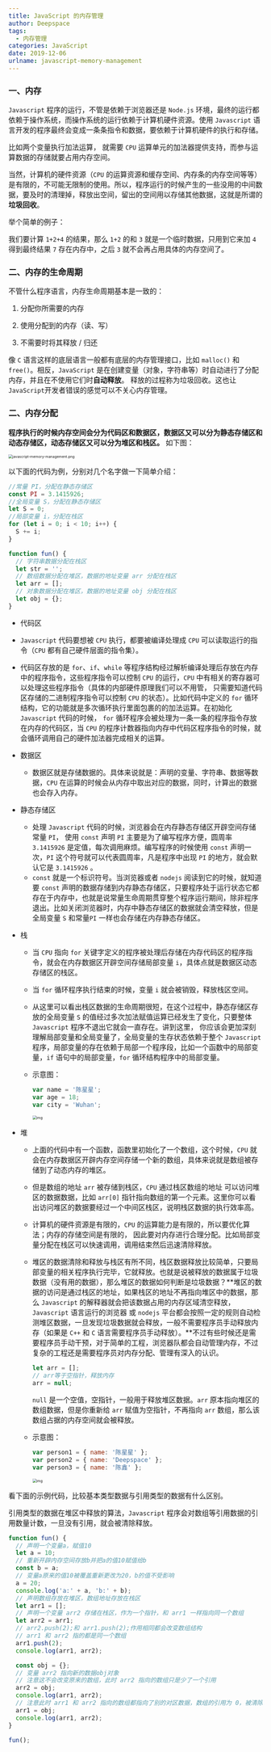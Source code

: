 ```yaml
---
title: JavaScript 的内存管理
author: Deepspace
tags:
  - 内存管理
categories: JavaScript
date: 2019-12-06
urlname: javascript-memory-management
---
```


<!-- ## JavaScript 的内存管理（一） -->

### 一、内存

`Javascript` 程序的运行，不管是依赖于浏览器还是 `Node.js` 环境，最终的运行都依赖于操作系统，而操作系统的运行依赖于计算机硬件资源。使用 `Javascript` 语言开发的程序最终会变成一条条指令和数据，要依赖于计算机硬件的执行和存储。

比如两个变量执行加法运算， 就需要 `CPU` 运算单元的加法器提供支持，而参与运算数据的存储就要占用内存空间。

当然，计算机的硬件资源（`CPU` 的运算资源和缓存空间、内存条的内存空间等等）是有限的，不可能无限制的使用。所以，程序运行的时候产生的一些没用的中间数据，要及时的清理掉，释放出空间，留出的空间用以存储其他数据，这就是所谓的**垃圾回收**。

举个简单的例子：

我们要计算 `1+2+4` 的结果，那么 `1+2` 的和 `3` 就是一个临时数据，只用到它来加 `4` 得到最终结果 `7` 存在内存中，之后 `3` 就不会再占用具体的内存空间了。

<!-- more -->

### 二、内存的生命周期

不管什么程序语言，内存生命周期基本是一致的：

1. 分配你所需要的内存

2. 使用分配到的内存（读、写）

3. 不需要时将其释放 / 归还

像 `C` 语言这样的底层语言一般都有底层的内存管理接口，比如 `malloc()` 和 `free()`。相反，`JavaScript` 是在创建变量（对象，字符串等）时自动进行了分配内存，并且在不使用它们时**自动释放**。 释放的过程称为垃圾回收。这也让 `JavaScript`开发者错误的感觉可以不关心内存管理。

### 二、内存分配

**程序执行的时候内存空间会分为代码区和数据区，数据区又可以分为静态存储区和动态存储区，动态存储区又可以分为堆区和栈区。** 如下图：

<img src="https://deepspace.coding.net/p/personal-blog/d/ImageHosting/git/raw/master/JavaScript/javascript-memory-management.jpg" alt="javascript-memory-management.png" style="zoom:50%;" />

以下面的代码为例，分别对几个名字做一下简单介绍：

```javascript
//常量 PI，分配在静态存储区
const PI = 3.1415926;
//全局变量 S，分配在静态存储区
let S = 0;
//局部变量 i，分配在栈区
for (let i = 0; i < 10; i++) {
  S += i;
}

function fun() {
  // 字符串数据分配在栈区
  let str = '';
  // 数组数据分配在堆区，数据的地址变量 arr 分配在栈区
  let arr = [];
  // 对象数据分配在堆区，数据的地址变量 obj 分配在栈区
  let obj = {};
}
```

- 代码区

- `Javascript` 代码要想被 `CPU` 执行，都要被编译处理成 `CPU` 可以读取运行的指令（`CPU` 都有自己硬件层面的指令集）。
- 代码区存放的是 `for`、`if`、`while` 等程序结构经过解析编译处理后存放在内存中的程序指令，这些程序指令可以控制 `CPU` 的运行，`CPU` 中有相关的寄存器可以处理这些程序指令（具体的内部硬件原理我们可以不用管， 只需要知道代码区存储的二进制程序指令可以控制 `CPU` 的状态）。比如代码中定义的 `for` 循环结构，它的功能就是多次循环执行里面包裹的的加法运算。在初始化 `Javascript` 代码的时候， `for` 循环程序会被处理为一条一条的程序指令存放在内存的代码区，当 `CPU` 的程序计数器指向内存中代码区程序指令的时候，就会循环调用自己的硬件加法器完成相关的运算。

- 数据区

  - 数据区就是存储数据的。具体来说就是：声明的变量、字符串、数据等数据，`CPU` 在运算的时候会从内存中取出对应的数据，同时，计算出的数据也会存入内存。

- 静态存储区

  - 处理 `Javascript` 代码的时候，浏览器会在内存静态存储区开辟空间存储常量 `PI`， 使用 `const` 声明 `PI` 主要是为了编写程序方便，圆周率 `3.1415926` 是定值，每次调用麻烦。编写程序的时候使用 `const` 声明一次，`PI` 这个符号就可以代表圆周率，凡是程序中出现 `PI` 的地方，就会默认它是 `3.1415926` 。
  - `const` 就是一个标识符号。当浏览器或者 `nodejs` 阅读到它的时候，就知道要 `const` 声明的数据存储到内存静态存储区，只要程序处于运行状态它都存在于内存中，也就是说常量生命周期贯穿整个程序运行期间，除非程序退出。比如关闭浏览器时，内存中静态存储区的数据就会清空释放，但是全局变量 `S` 和常量`PI` 一样也会存储在内存静态存储区。

- 栈

  - 当 `CPU` 指向 `for` 关键字定义的程序被处理后存储在内存代码区的程序指令，就会在内存数据区开辟空间存储局部变量 `i`，具体点就是数据区动态存储区的栈区。

  - 当 `for` 循环程序执行结束的时候，变量 `i` 就会被销毁，释放栈区空间。

  - 从这里可以看出栈区数据的生命周期很短，在这个过程中，静态存储区存放的全局变量 `S` 的值经过多次加法赋值运算已经发生了变化，只要整体 `Javascript` 程序不退出它就会一直存在。讲到这里， 你应该会更加深刻理解局部变量和全局变量了，全局变量的生存状态依赖于整个 `Javascript` 程序，局部变量的存在依赖于局部一个程序段，比如一个函数中的局部变量，`if` 语句中的局部变量，`for` 循环结构程序中的局部变量。

  - 示意图：

    ```javascript
    var name = '陈星星';
    var age = 18;
    var city = 'Wuhan';
    ```

    <img src="https://deepspace.coding.net/p/personal-blog/d/ImageHosting/git/raw/master/JavaScript/javascript-memory-management-stack.jpg" alt="img" style="zoom:50%;" />

- 堆

  - 上面的代码中有一个函数，函数里初始化了一个数组，这个时候，`CPU` 就会在内存数据区开辟内存空间存储一个新的数组，具体来说就是数组被存储到了动态内存的堆区。

  - 但是数组的地址 `arr` 被存储到栈区，`CPU` 通过栈区数组的地址 可以访问堆区的数据数据，比如 `arr[0]` 指针指向数组的第一个元素。这里你可以看出访问堆区的数据要经过一个中间区栈区，说明栈区数据的执行效率高。

  - 计算机的硬件资源是有限的，`CPU` 的运算能力是有限的，所以要优化算法；内存的存储空间是有限的， 因此要对内存进行合理分配。比如局部变量分配在栈区可以快速调用，调用结束然后迅速清除释放。

  - 堆区的数据清除和释放与栈区有所不同，栈区数据释放比较简单，只要局部变量的相关程序执行完毕，它就释放。也就是说被释放的数据属于垃圾数据（没有用的数据），那么堆区的数据如何判断是垃圾数据？**堆区的数据的访问是通过栈区的地址，如果栈区的地址不再指向堆区中的数据，那么 `Javascript` 的解释器就会把该数据占用的内存区域清空释放，`Javascript` 语言运行的浏览器 或 `nodejs` 平台都会按照一定的规则自动检测堆区数据，一旦发现垃圾数据就会释放，一般不需要程序员手动释放内存（如果是 `C++` 和 `C` 语言需要程序员手动释放）。**不过有些时候还是需要程序员手动干预，对于简单的工程，浏览器队都会自动管理内存，不过复杂的工程还是需要程序员对内存分配、管理有深入的认识。

    ```javascript
    let arr = [];
    // arr等于空指针，释放内存
    arr = null;
    ```

    `null` 是一个空值，空指针，一般用于释放堆区数据。`arr` 原本指向堆区的数组数据，但是你重新给 `arr` 赋值为空指针，不再指向 `arr` 数组，那么该数组占据的内存空间就会被释放。

  - 示意图：

    ```javascript
    var person1 = { name: '陈星星' };
    var person2 = { name: 'Deepspace' };
    var person3 = { name: '陈鑫' };
    ```

    <img src="https://deepspace.coding.net/p/personal-blog/d/ImageHosting/git/raw/master/JavaScript/javascript-memory-management-heap.jpg" alt="img" style="zoom:50%;" />

看下面的示例代码，比较基本类型数据与引用类型的数据有什么区别。

引用类型的数据在堆区中释放的算法，`Javascript` 程序会对数组等引用数据的引用数量计数，一旦没有引用，就会被清除释放。

```javascript
function fun() {
  // 声明一个变量a，赋值10
  let a = 10;
  // 重新开辟内存空间存放b并把a的值10赋值给b
  const b = a;
  // 变量a原来的值10被覆盖重新更改为20，b的值不受影响
  a = 20;
  console.log('a:' + a, 'b:' + b);
  // 声明数组存放在堆区，数组地址存放在栈区
  let arr1 = [];
  // 声明一个变量 arr2 存储在栈区，作为一个指针，和 arr1 一样指向同一个数组
  let arr2 = arr1;
  // arr2.push(2);和 arr1.push(2);作用相同都会改变数组结构
  // arr1 和 arr2 指的都是同一个数组
  arr1.push(2);
  console.log(arr1, arr2);

  const obj = {};
  // 变量 arr2 指向新的数据obj对象
  // 注意这不会改变原来的数组，此时 arr2 指向的数组只是少了一个引用
  arr2 = obj;
  console.log(arr1, arr2);
  // 注意此时 arr1 和 arr2 指向的数组都指向了别的对区数据，数组的引用为 0，被清除释放
  arr1 = obj;
  console.log(arr1, arr2);
}

fun();
```
